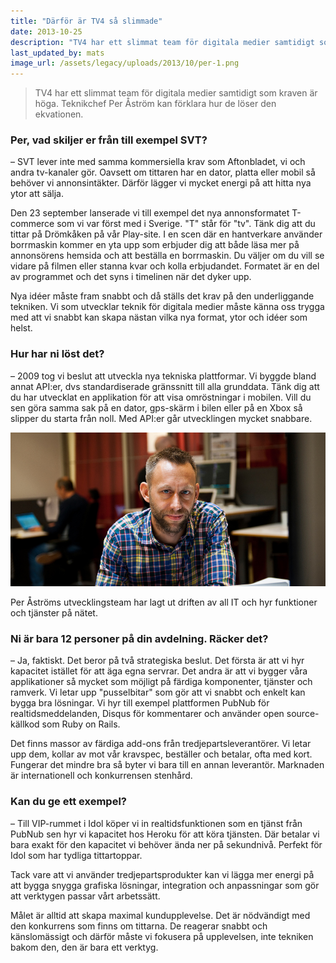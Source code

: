 ```yaml
---
title: "Därför är TV4 så slimmade"
date: 2013-10-25
description: "TV4 har ett slimmat team för digitala medier samtidigt som kraven är höga."
last_updated_by: mats
image_url: /assets/legacy/uploads/2013/10/per-1.png
---
```


> TV4 har ett slimmat team för digitala medier samtidigt som kraven är höga. Teknikchef Per Åström kan förklara hur de löser den ekvationen.

### Per, vad skiljer er från till exempel SVT?

– SVT lever inte med samma kommersiella krav som Aftonbladet, vi och andra tv-kanaler gör. Oavsett om tittaren har en dator, platta eller mobil så behöver vi annonsintäkter. Därför lägger vi mycket energi på att hitta nya ytor att sälja.

Den 23 september lanserade vi till exempel det nya annonsformatet T-commerce som vi var först med i Sverige. "T" står för "tv". Tänk dig att du tittar på Drömkåken på vår Play-site. I en scen där en hantverkare använder borrmaskin kommer en yta upp som erbjuder dig att både läsa mer på annonsörens hemsida och att beställa en borrmaskin. Du väljer om du vill se vidare på filmen eller stanna kvar och kolla erbjudandet. Formatet är en del av programmet och det syns i timelinen när det dyker upp.

Nya idéer måste fram snabbt och då ställs det krav på den underliggande tekniken. Vi som utvecklar teknik för digitala medier måste känna oss trygga med att vi snabbt kan skapa nästan vilka nya format, ytor och idéer som helst.

### Hur har ni löst det?

– 2009 tog vi beslut att utveckla nya tekniska plattformar. Vi byggde bland annat API:er, dvs standardiserade gränssnitt till alla grunddata. Tänk dig att du har utvecklat en applikation för att visa omröstningar i mobilen. Vill du sen göra samma sak på en dator, gps-skärm i bilen eller på en Xbox så slipper du starta från noll. Med API:er går utvecklingen mycket snabbare.

![Per Åström](/assets/legacy/uploads/2013/10/pera.jpg)

Per Åströms utvecklingsteam har lagt ut driften av all IT och hyr funktioner och tjänster på nätet.

### Ni är bara 12 personer på din avdelning. Räcker det?

– Ja, faktiskt. Det beror på två strategiska beslut. Det första är att vi hyr kapacitet istället för att äga egna servrar. Det andra är att vi bygger våra applikationer så mycket som möjligt på färdiga komponenter, tjänster och ramverk. Vi letar upp "pusselbitar" som gör att vi snabbt och enkelt kan bygga bra lösningar. Vi hyr till exempel plattformen PubNub för realtidsmeddelanden, Disqus för kommentarer och använder open source-källkod som Ruby on Rails.

Det finns massor av färdiga add-ons från tredjepartsleverantörer. Vi letar upp dem, kollar av mot vår kravspec, beställer och betalar, ofta med kort. Fungerar det mindre bra så byter vi bara till en annan leverantör. Marknaden är internationell och konkurrensen stenhård.

### Kan du ge ett exempel?

– Till VIP-rummet i Idol köper vi in realtidsfunktionen som en tjänst från PubNub sen hyr vi kapacitet hos Heroku för att köra tjänsten. Där betalar vi bara exakt för den kapacitet vi behöver ända ner på sekundnivå. Perfekt för Idol som har tydliga tittartoppar.

Tack vare att vi använder tredjepartsprodukter kan vi lägga mer energi på att bygga snygga grafiska lösningar, integration och anpassningar som gör att verktygen passar vårt arbetssätt.

Målet är alltid att skapa maximal kundupplevelse. Det är nödvändigt med den konkurrens som finns om tittarna. De reagerar snabbt och känslomässigt och därför måste vi fokusera på upplevelsen, inte tekniken bakom den, den är bara ett verktyg.
